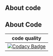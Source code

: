 ## About code

## About Code
|code quality|
|------------|
|[![Codacy Badge](https://app.codacy.com/project/badge/Grade/131382834c4544179992d340ef423bd3)](https://www.codacy.com/gh/vinayaksinghmokhashi/M3_Group8/dashboard?utm_source=github.com&amp;utm_medium=referral&amp;utm_content=vinayaksinghmokhashi/M3_Group8&amp;utm_campaign=Badge_Grade)|
